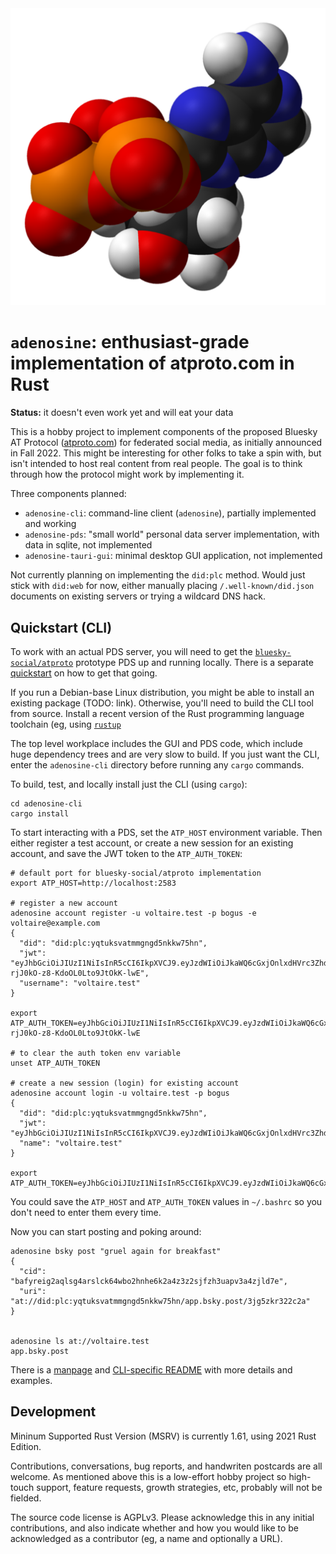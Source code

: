 
<div align="center">
<a href="https://en.wikipedia.org/wiki/File:ATP-xtal-3D-vdW.png">
<img src="extra/509px-ATP-xtal-3D-vdW.png" alt="Adenosine triphosphate molecule, from Wikipedia (CC-0 image by Ben Mills)">
</a>
</div>

`adenosine`: enthusiast-grade implementation of atproto.com in Rust
===================================================================

**Status:** it doesn't even work yet and will eat your data

This is a hobby project to implement components of the proposed Bluesky AT
Protocol ([atproto.com](https://atproto.com)) for federated social media, as
initially announced in Fall 2022. This might be interesting for other folks to
take a spin with, but isn't intended to host real content from real people. The
goal is to think through how the protocol might work by implementing it.

Three components planned:

- `adenosine-cli`: command-line client (`adenosine`), partially implemented and working
- `adenosine-pds`: "small world" personal data server implementation, with data in sqlite, not implemented
- `adenosine-tauri-gui`: minimal desktop GUI application, not implemented

Not currently planning on implementing the `did:plc` method. Would just stick
with `did:web` for now, either manually placing `/.well-known/did.json`
documents on existing servers or trying a wildcard DNS hack.


## Quickstart (CLI)

To work with an actual PDS server, you will need to get the
[`bluesky-social/atproto`](https://github.com/bluesky-social/atproto) prototype
PDS up and running locally. There is a separate
[quickstart](./notes/atproto_quickstart.md) on how to get that going.

If you run a Debian-base Linux distribution, you might be able to install an
existing package (TODO: link). Otherwise, you'll need to build the CLI tool
from source. Install a recent version of the Rust programming language
toolchain (eg, using [`rustup`](https://rustup.rs/)

The top level workplace includes the GUI and PDS code, which include huge
dependency trees and are very slow to build. If you just want the CLI, enter
the `adenosine-cli` directory before running any `cargo` commands.

To build, test, and locally install just the CLI (using `cargo`):

	cd adenosine-cli
	cargo install

To start interacting with a PDS, set the `ATP_HOST` environment variable. Then
either register a test account, or create a new session for an existing
account, and save the JWT token to the `ATP_AUTH_TOKEN`:

	# default port for bluesky-social/atproto implementation
	export ATP_HOST=http://localhost:2583

	# register a new account
	adenosine account register -u voltaire.test -p bogus -e voltaire@example.com
	{
	  "did": "did:plc:yqtuksvatmmgngd5nkkw75hn",
	  "jwt": "eyJhbGciOiJIUzI1NiIsInR5cCI6IkpXVCJ9.eyJzdWIiOiJkaWQ6cGxjOnlxdHVrc3ZhdG1tZ25nZDVua2t3NzVobiIsImlhdCI6MTY2Njk5NjMwNn0.MMQa4JIQdwvhy-rjJ0kO-z8-KdoOL0Lto9JtOkK-lwE",
	  "username": "voltaire.test"
	}

	export ATP_AUTH_TOKEN=eyJhbGciOiJIUzI1NiIsInR5cCI6IkpXVCJ9.eyJzdWIiOiJkaWQ6cGxjOnlxdHVrc3ZhdG1tZ25nZDVua2t3NzVobiIsImlhdCI6MTY2Njk5NjMwNn0.MMQa4JIQdwvhy-rjJ0kO-z8-KdoOL0Lto9JtOkK-lwE

	# to clear the auth token env variable
	unset ATP_AUTH_TOKEN

	# create a new session (login) for existing account
	adenosine account login -u voltaire.test -p bogus
	{
	  "did": "did:plc:yqtuksvatmmgngd5nkkw75hn",
	  "jwt": "eyJhbGciOiJIUzI1NiIsInR5cCI6IkpXVCJ9.eyJzdWIiOiJkaWQ6cGxjOnlxdHVrc3ZhdG1tZ25nZDVua2t3NzVobiIsImlhdCI6MTY2Njk5NjQxNX0.j2wcF1g9NxT_1AvYRiplNf_jtK6S81y3L38AkcBwOqY",
	  "name": "voltaire.test"
	}

	export ATP_AUTH_TOKEN=eyJhbGciOiJIUzI1NiIsInR5cCI6IkpXVCJ9.eyJzdWIiOiJkaWQ6cGxjOnlxdHVrc3ZhdG1tZ25nZDVua2t3NzVobiIsImlhdCI6MTY2Njk5NjQxNX0.j2wcF1g9NxT_1AvYRiplNf_jtK6S81y3L38AkcBwOqY

You could save the `ATP_HOST` and `ATP_AUTH_TOKEN` values in `~/.bashrc` so you
don't need to enter them every time.

Now you can start posting and poking around:

	adenosine bsky post "gruel again for breakfast"
	{
	  "cid": "bafyreig2aqlsg4arslck64wbo2hnhe6k2a4z3z2sjfzh3uapv3a4zjld7e",
	  "uri": "at://did:plc:yqtuksvatmmgngd5nkkw75hn/app.bsky.post/3jg5zkr322c2a"
	}


	adenosine ls at://voltaire.test
	app.bsky.post

There is a [manpage](./extra/adenosine.1.md) and [CLI-specific
README](./adenosine-cli/README.md) with more details and examples.


## Development

Mininum Supported Rust Version (MSRV) is currently 1.61, using 2021 Rust
Edition.

Contributions, conversations, bug reports, and handwriten postcards are all
welcome. As mentioned above this is a low-effort hobby project so high-touch
support, feature requests, growth strategies, etc, probably will not be
fielded.

The source code license is AGPLv3. Please acknowledge this in any initial
contributions, and also indicate whether and how you would like to be
acknowledged as a contributor (eg, a name and optionally a URL).
